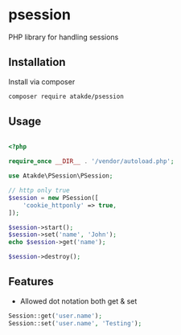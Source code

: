# psession

PHP library for handling sessions

## Installation

Install via composer

```bash 
composer require atakde/psession
```

## Usage

```php

<?php

require_once __DIR__ . '/vendor/autoload.php';

use Atakde\PSession\PSession;

// http only true
$session = new PSession([
    'cookie_httponly' => true,
]);

$session->start();
$session->set('name', 'John');
echo $session->get('name');

$session->destroy();

```

## Features

* Allowed dot notation both get & set

```php
Session::get('user.name');
Session::set('user.name', 'Testing');
```

